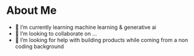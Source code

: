 # About Me

- 🌱 I’m currently learning machine learning & generative ai
- 👯 I’m looking to collaborate on ...
- 🤔 I’m looking for help with building products while coming from a non coding background


